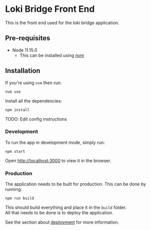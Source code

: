 # Loki Bridge Front End

This is the front end used for the loki bridge application.

## Pre-requisites
  - Node 11.15.0
    - This can be installed using [nvm](https://github.com/nvm-sh/nvm)

## Installation

If you're using `nvm` then run:
```
nvm use
```

Install all the dependencies:
```
npm install
```

TODO: Edit config instructions

### Development

To run the app in development mode, simply run:
```
npm start
```

Open [http://localhost:3000](http://localhost:3000) to view it in the browser.

### Production

The application needs to be built for production.
This can be done by running:
```
npm run build
```

This should build everything and place it in the `build` folder.<br>
All that needs to be done is to deploy the application.

See the section about [deployment](https://facebook.github.io/create-react-app/docs/deployment) for more information.

